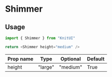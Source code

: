 # Shimmer

## Usage

```javascript
import { Shimmer } from "KnitUI"

return <Shimmer height="medium" />
```

| Prop name | Type    | Optional | Default |
| --------- | ------- | -------- | ------- |
| height    | "large" | "medium" | True    | "small" |
